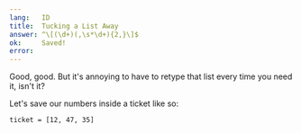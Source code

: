```yaml
---
lang:   ID
title:  Tucking a List Away
answer: ^\[(\d+)(,\s*\d+){2,}\]$
ok:     Saved!
error:  
---
```


Good, good. But it's annoying to have to retype that list every time you need it, isn't it?

Let's save our numbers inside a ticket like so: 

    ticket = [12, 47, 35]
